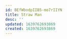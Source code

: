 ```yaml
---
id: BEfWbodpIIB5-mo7rIIYN
title: Straw Man
desc: ''
updated: 1639762693869
created: 1639762693869
---
```


